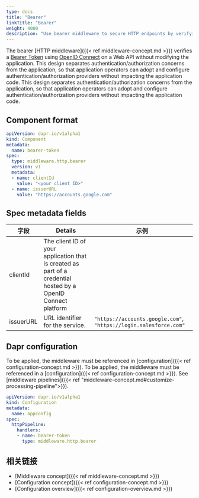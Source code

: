 ```yaml
---
type: docs
title: "Bearer"
linkTitle: "Bearer"
weight: 4000
description: "Use bearer middleware to secure HTTP endpoints by verifying bearer tokens"
---
```


The bearer [HTTP middleware]({{< ref middleware-concept.md >}}) verifies a [Bearer Token](https://tools.ietf.org/html/rfc6750) using [OpenID Connect](https://openid.net/connect/) on a Web API without modifying the application. This design separates authentication/authorization concerns from the application, so that application operators can adopt and configure authentication/authorization providers without impacting the application code. This design separates authentication/authorization concerns from the application, so that application operators can adopt and configure authentication/authorization providers without impacting the application code.

## Component format

```yaml
apiVersion: dapr.io/v1alpha1
kind: Component
metadata:
  name: bearer-token
spec:
  type: middleware.http.bearer
  version: v1
  metadata:
  - name: clientId
    value: "<your client ID>"
  - name: issuerURL
    value: "https://accounts.google.com"
```
## Spec metadata fields

| 字段        | Details                                                                                                       | 示例                                                                |
| --------- | ------------------------------------------------------------------------------------------------------------- | ----------------------------------------------------------------- |
| clientId  | The client ID of your application that is created as part of a credential hosted by a OpenID Connect platform |                                                                   |
| issuerURL | URL identifier for the service.                                                                               | `"https://accounts.google.com"`, `"https://login.salesforce.com"` |

## Dapr configuration

To be applied, the middleware must be referenced in [configuration]({{< ref configuration-concept.md >}}). To be applied, the middleware must be referenced in a [configuration]({{< ref configuration-concept.md >}}). See [middleware pipelines]({{< ref "middleware-concept.md#customize-processing-pipeline">}}).

```yaml
apiVersion: dapr.io/v1alpha1
kind: Configuration
metadata:
  name: appconfig
spec:
  httpPipeline:
    handlers:
    - name: bearer-token
      type: middleware.http.bearer
```

## 相关链接

- [Middleware concept]({{< ref middleware-concept.md >}})
- [Configuration concept]({{< ref configuration-concept.md >}})
- [Configuration overview]({{< ref configuration-overview.md >}})
